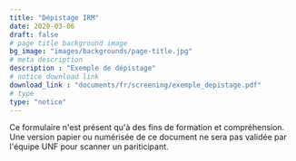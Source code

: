 ```yaml
---
title: "Dépistage IRM"
date: 2020-03-06
draft: false
# page title background image
bg_image: "images/backgrounds/page-title.jpg"
# meta description
description : "Exemple de dépistage"
# notice download link
download_link : "documents/fr/screening/exemple_depistage.pdf"
# type
type: "notice"
---
```


Ce formulaire n'est présent qu'à des fins de formation et compréhension.
Une version papier ou numérisée de ce document ne sera pas validée par l'équipe UNF pour scanner un pariticipant.
